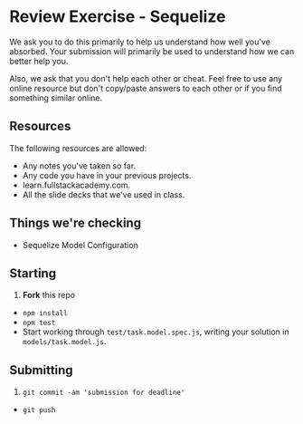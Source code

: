 # Review Exercise - Sequelize

We ask you to do this primarily to help us understand how well you've absorbed. Your submission will primarily be used to understand how we can better help you.

Also, we ask that you don't help each other or cheat.  Feel free to use any online resource but don't copy/paste answers to each other or if you find something similar online.

## Resources

The following resources are allowed:

* Any notes you've taken so far.
* Any code you have in your previous projects.
* learn.fullstackacademy.com.
* All the slide decks that we've used in class.

## Things we're checking

* Sequelize Model Configuration

## Starting

1. **Fork** this repo
* `npm install`
* `npm test`
* Start working through `test/task.model.spec.js`, writing your solution in `models/task.model.js`.

## Submitting

1. `git commit -am 'submission for deadline'`
* `git push`
